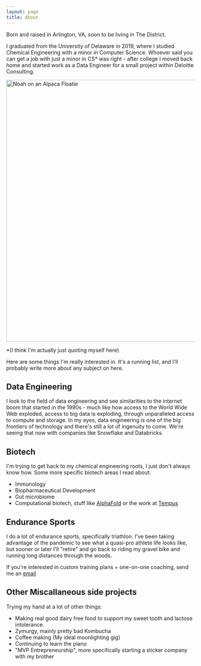 ```yaml
---
layout: page
title: About
---
```


Born and raised in Arlington, VA, soon to be living in The District.

I graduated from the University of Delaware in 2019, where I studied Chemical Engineering with a minor in Computer Science. Whoever said you can get a job with just a minor in CS* was right - after college I moved back home and started work as a Data Engineer for a small project within Deloitte Consulting. 

<img src="images/NoahFloatie.jpg" alt="Noah on an Alpaca Floatie" width="700px">

<p>*(I think I'm actually just quoting myself here)</p>

Here are some things I'm really interested in. It's a running list, and I'll probably write more about any subject on here. 

## Data Engineering

I look to the field of data engineering and see similarities to the internet boom that started in the 1990s - much like how access to the World Wide Web exploded, access to big data is exploding, through unparalleled access to compute and storage. In my eyes, data engineering is one of the big frontiers of technology and there's still a lot of ingenuity to come. We're seeing that now with companies like Snowflake and Databricks. 

## Biotech 

I'm trying to get back to my chemical engineering roots, I just don't always know how. Some more specific biotech areas I read about: 
* Immunology 
* Biopharmaceutical Development 
* Gut microbiome
* Computational biotech, stuff like [AlphaFold](https://deepmind.com/blog/article/AlphaFold-Using-AI-for-scientific-discovery) or the work at [Tempus](https://www.tempus.com/)

## Endurance Sports 

I do a lot of endurance sports, specifically triathlon. I've been taking advantage of the pandemic to see what a quasi-pro athlete life looks like, but sooner or later I'll "retire" and go back to riding my gravel bike and running long distances through the woods. 

If you're interested in custom training plans + one-on-one coaching, send me an [email](noah.kennedy1@gmail.com) 

## Other Miscallaneous side projects

Trying my hand at a lot of other things:
* Making real good dairy free food to support my sweet tooth and lactose intolerance. 
* Zymurgy, mainly pretty bad Kombucha 
* Coffee making (My ideal moonlighting gig)
* Continuing to learn the piano
* "MVP Entrepreneurship", more specifically starting a sticker company with my brother 